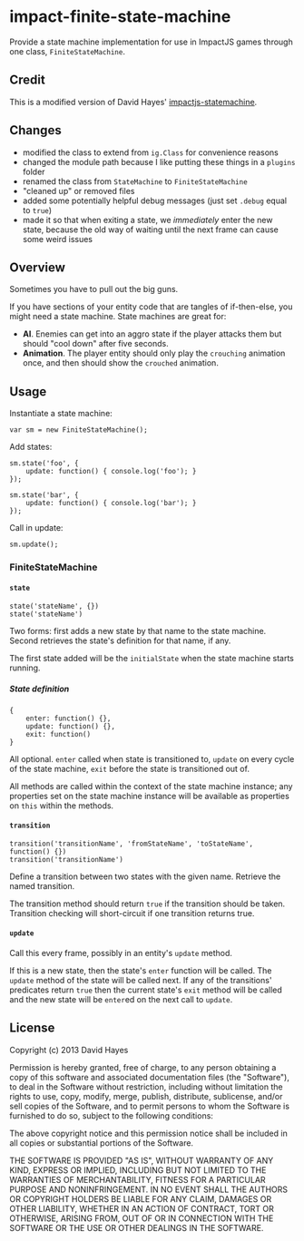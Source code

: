 # impact-finite-state-machine

Provide a state machine implementation for use in ImpactJS games through one class, `FiniteStateMachine`.

## Credit

This is a modified version of David Hayes' [impactjs-statemachine](https://github.com/drhayes/impactjs-statemachine).

## Changes

- modified the class to extend from `ig.Class` for convenience reasons
- changed the module path because I like putting these things in a `plugins` folder
- renamed the class from `StateMachine` to `FiniteStateMachine`
- "cleaned up" or removed files
- added some potentially helpful debug messages (just set `.debug` equal to `true`)
- made it so that when exiting a state, we *immediately* enter the new state, because the old way of waiting until the next frame can cause some weird issues

## Overview

Sometimes you have to pull out the big guns.

If you have sections of your entity code that are tangles of if-then-else, you might need a state machine. State machines are great for:

  * **AI**. Enemies can get into an aggro state if the player attacks them but should "cool down" after five seconds.
  * **Animation**. The player entity should only play the `crouching` animation once, and then should show the `crouched` animation.

## Usage

Instantiate a state machine:

	var sm = new FiniteStateMachine();

Add states:

	sm.state('foo', {
		update: function() { console.log('foo'); }
	});

	sm.state('bar', {
		update: function() { console.log('bar'); }
	});

Call in update:

	sm.update();

### FiniteStateMachine

#### `state`

	state('stateName', {})
	state('stateName')

Two forms: first adds a new state by that name to the state machine. Second retrieves the state's definition for that name, if any.

The first state added will be the `initialState` when the state machine starts running.

##### State definition

	{
		enter: function() {},
		update: function() {},
		exit: function()
	}

All optional. `enter` called when state is transitioned to, `update` on every cycle of the state machine, `exit` before the state is transitioned out of.

All methods are called within the context of the state machine instance; any properties set on the state machine instance will be available as properties on `this` within the methods.

#### `transition`

	transition('transitionName', 'fromStateName', 'toStateName', function() {})
	transition('transitionName')

Define a transition between two states with the given name. Retrieve the named transition.

The transition method should return `true` if the transition should be taken. Transition checking will short-circuit if one transition returns true.

#### `update`

Call this every frame, possibly in an entity's `update` method.

If this is a new state, then the state's `enter` function will be called. The `update` method of the state will be called next. If any of the transitions' predicates return `true` then the current state's `exit` method will be called and the new state will be `enter`ed on the next call to `update`.

## License

Copyright (c) 2013 David Hayes

Permission is hereby granted, free of charge, to any person obtaining a copy of this software and associated documentation files (the "Software"), to deal in the Software without restriction, including without limitation the rights to use, copy, modify, merge, publish, distribute, sublicense, and/or sell copies of the Software, and to permit persons to whom the Software is furnished to do so, subject to the following conditions:

The above copyright notice and this permission notice shall be included in all copies or substantial portions of the Software.

THE SOFTWARE IS PROVIDED "AS IS", WITHOUT WARRANTY OF ANY KIND, EXPRESS OR IMPLIED, INCLUDING BUT NOT LIMITED TO THE WARRANTIES OF MERCHANTABILITY, FITNESS FOR A PARTICULAR PURPOSE AND NONINFRINGEMENT. IN NO EVENT SHALL THE AUTHORS OR COPYRIGHT HOLDERS BE LIABLE FOR ANY CLAIM, DAMAGES OR OTHER LIABILITY, WHETHER IN AN ACTION OF CONTRACT, TORT OR OTHERWISE, ARISING FROM, OUT OF OR IN CONNECTION WITH THE SOFTWARE OR THE USE OR OTHER DEALINGS IN THE SOFTWARE.